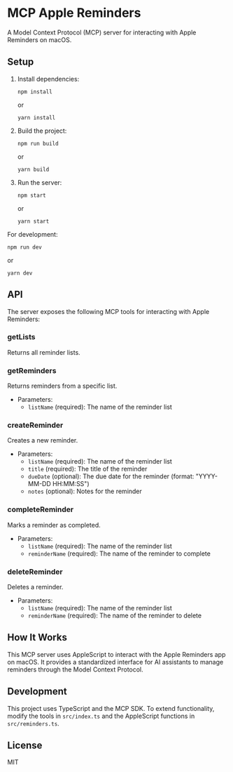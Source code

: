# MCP Apple Reminders

A Model Context Protocol (MCP) server for interacting with Apple Reminders on macOS.

## Setup

1. Install dependencies:
   ```
   npm install
   ```
   or
   ```
   yarn install
   ```

2. Build the project:
   ```
   npm run build
   ```
   or
   ```
   yarn build
   ```

3. Run the server:
   ```
   npm start
   ```
   or
   ```
   yarn start
   ```

For development:
```
npm run dev
```
or
```
yarn dev
```

## API

The server exposes the following MCP tools for interacting with Apple Reminders:

### getLists
Returns all reminder lists.

### getReminders
Returns reminders from a specific list.
- Parameters:
  - `listName` (required): The name of the reminder list

### createReminder
Creates a new reminder.
- Parameters:
  - `listName` (required): The name of the reminder list
  - `title` (required): The title of the reminder
  - `dueDate` (optional): The due date for the reminder (format: "YYYY-MM-DD HH:MM:SS")
  - `notes` (optional): Notes for the reminder

### completeReminder
Marks a reminder as completed.
- Parameters:
  - `listName` (required): The name of the reminder list
  - `reminderName` (required): The name of the reminder to complete

### deleteReminder
Deletes a reminder.
- Parameters:
  - `listName` (required): The name of the reminder list
  - `reminderName` (required): The name of the reminder to delete

## How It Works

This MCP server uses AppleScript to interact with the Apple Reminders app on macOS. It provides a standardized interface for AI assistants to manage reminders through the Model Context Protocol.

## Development

This project uses TypeScript and the MCP SDK. To extend functionality, modify the tools in `src/index.ts` and the AppleScript functions in `src/reminders.ts`.

## License

MIT 
